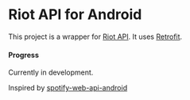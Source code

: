 # Riot API for Android

This project is a wrapper for [Riot API](https://developer.riotgames.com/).
It uses [Retrofit](http://square.github.io/retrofit/).

#### Progress 
Currently in development.

Inspired by [spotify-web-api-android](https://github.com/kaaes/spotify-web-api-android)